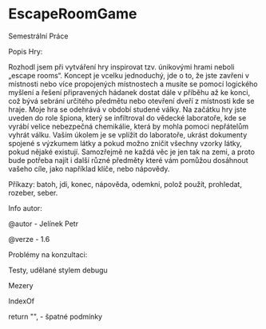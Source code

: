 # EscapeRoomGame
 Semestrální Práce

 Popis Hry:

 Rozhodl jsem při vytváření hry inspirovat tzv. únikovými hrami neboli „escape rooms“.
 Koncept je vcelku jednoduchý, jde o to, že jste zavřeni v místnosti nebo více propojených místnostech a musíte se pomocí logického myšlení a řešení připravených hádanek dostat dále v příběhu až ke konci,
 což bývá sebrání určitého předmětu nebo otevření dveří z místnosti kde se hraje.
 Moje hra se odehrává v období studené války. Na začátku hry jste uveden do role špiona, který se infiltroval do vědecké laboratoře, kde se vyrábí velice nebezpečná chemikálie, která by mohla pomoci nepřátelům vyhrát válku.
 Vaším úkolem je se vplížit do laboratoře, ukrást dokumenty spojené s výzkumem látky a pokud možno zničit všechny vzorky látky, pokud nějaké existují.
 Samozřejmě ne každá věc je jen tak na zemi, a proto bude potřeba najít i další různé předměty které vám pomůžou dosáhnout vašeho cíle, jako například klíče, nebo nápovědy.

Příkazy:
batoh,
jdi,
konec,
nápověda,
odemkni,
polož
použít,
prohledat,
rozeber,
seber.

Info autor:

@autor - Jelínek Petr

@verze - 1.6

Problémy na konzultaci:

Testy, udělané stylem debugu

Mezery

IndexOf

return "", - špatné podmínky

